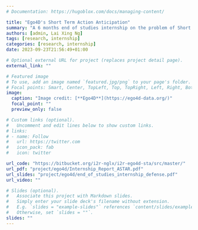 ```yaml
---
# Documentation: https://hugoblox.com/docs/managing-content/

title: "Ego4D's Short Term Action Anticipation"
summary: "A 6 months end of studies internship on the problem of Short Term Action Anticipation on egocentric videos from the Ego4D dataset. Use of a Transformer in place of a ROI Pooling operation earning a 3rd place on the public leaderboard of the associated challenge."
authors: [admin, Lai Xing Ng]
tags: [research, internship]
categories: [research, internship]
date: 2023-09-23T21:56:49+01:00

# Optional external URL for project (replaces project detail page).
external_link: ""

# Featured image
# To use, add an image named `featured.jpg/png` to your page's folder.
# Focal points: Smart, Center, TopLeft, Top, TopRight, Left, Right, BottomLeft, Bottom, BottomRight.
image:
  caption: "Image credit: [**Ego4D**](https://ego4d-data.org/)"
  focal_point: ""
  preview_only: false

# Custom links (optional).
#   Uncomment and edit lines below to show custom links.
# links:
# - name: Follow
#   url: https://twitter.com
#   icon_pack: fab
#   icon: twitter

url_code: "https://bitbucket.org/i2r-nglx/i2r-ego4d-sta/src/master/"
url_pdf: "project/ego4d/Internship_Report_ASTAR.pdf"
url_slides: "project/ego4d/end_of_studies_internship_defense.pdf"
url_video: ""

# Slides (optional).
#   Associate this project with Markdown slides.
#   Simply enter your slide deck's filename without extension.
#   E.g. `slides = "example-slides"` references `content/slides/example-slides.md`.
#   Otherwise, set `slides = ""`.
slides: ""
---
```

